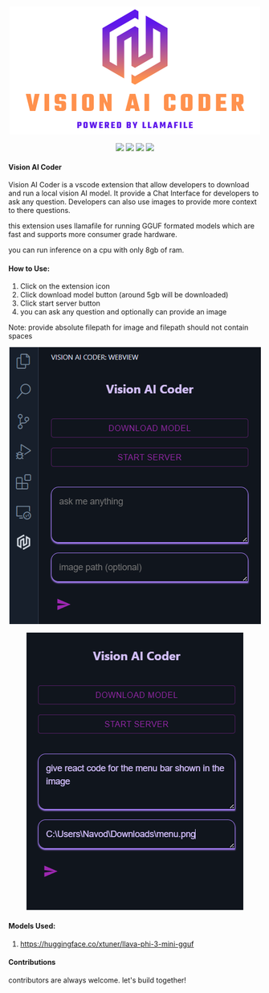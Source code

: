 <p align="center">
  <img src="Vision_AI_Coder_Poster.png" />
</p>

<p align="center">
    <a href="./LICENSE"><img src="https://img.shields.io/github/license/NavodPeiris/Vision-AI-Coder"></a>
    <a href="support os"><img src="https://img.shields.io/badge/os-linux%2C%20win%2C%20mac-pink.svg"></a>
    <a href="https://github.com/Navodplayer1/speechlib/issues"><img src="https://img.shields.io/github/issues/NavodPeiris/Vision-AI-Coder?color=9cc"></a>
    <a href="https://github.com/NavodPeiris/Vision-AI-Coder/stargazers"><img src="https://img.shields.io/github/stars/NavodPeiris/Vision-AI-Coder?color=ccf"></a>
    
</p>

#### Vision AI Coder 

Vision AI Coder is a vscode extension that allow developers to download and run a local vision AI model. It provide a Chat Interface for developers to ask any question. Developers can also use images to provide more context to there questions.

this extension uses llamafile for running GGUF formated models which are fast and supports more consumer grade hardware.

you can run inference on a cpu with only 8gb of ram.

#### How to Use:

1. Click on the extension icon
2. Click download model button (around 5gb will be downloaded)
3. Click start server button
4. you can ask any question and optionally can provide an image

Note: provide absolute filepath for image and filepath should not contain spaces

<p align="center">
  <img src="step1.png" />
</p>

<p align="center">
  <img src="step2.png" />
</p>

#### Models Used:

1. https://huggingface.co/xtuner/llava-phi-3-mini-gguf

#### Contributions

contributors are always welcome. let's build together!